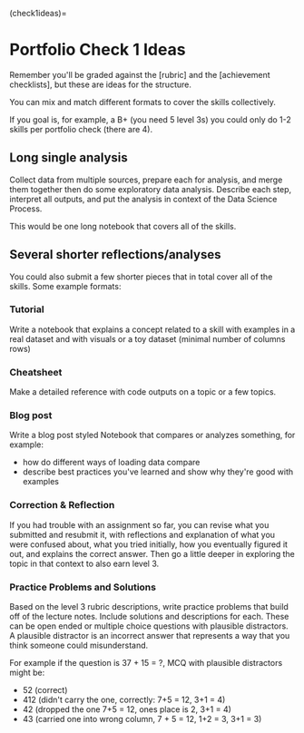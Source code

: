 (check1ideas)=
# Portfolio Check 1 Ideas

Remember you'll be graded against the [rubric] and the [achievement checklists], but these are ideas for the structure.

You can mix and match different formats to cover the skills collectively.  

If you goal is, for example, a B+ (you need 5 level 3s) you could only do 1-2 skills per portfolio check (there are 4).


## Long single analysis

Collect data from multiple sources, prepare each for analysis, and merge them together then do some exploratory data analysis. Describe each step, interpret all outputs, and put the analysis in context of the Data Science Process.

This would be one long notebook that covers all of the skills.

## Several shorter reflections/analyses

You could also submit a few shorter pieces that in total cover
all of the skills. Some example formats:

### Tutorial
Write a notebook that explains a concept related to a skill with examples in a real dataset and with visuals or a toy dataset (minimal number of columns rows)

### Cheatsheet

Make a detailed reference with code outputs on a topic or a few topics.


### Blog post

Write a blog post styled Notebook that compares or analyzes something, for example:
- how do different ways of loading data compare
- describe best practices you've learned and show why they're good with examples


### Correction & Reflection

If you had trouble with an assignment so far, you can revise what you submitted and resubmit it, with reflections and explanation of what you were confused about, what you tried initially, how you eventually figured it out, and explains the correct answer. Then go a little deeper in exploring the topic in that context to also earn level 3.


### Practice Problems and Solutions

Based on the level 3 rubric descriptions, write practice problems that build off of the lecture notes. Include solutions and descriptions for each. These can be open ended or multiple choice questions with plausible distractors.  A plausible distractor is an incorrect answer that represents a way that you think someone could misunderstand.

For example if the question is 37 + 15 = ?, MCQ with plausible distractors might be:
- 52 (correct)
- 412 (didn't carry the one, correctly: 7+5 = 12, 3+1 = 4)
- 42 (dropped the one 7+5 = 12, ones place is 2, 3+1 = 4)
- 43 (carried one into wrong column, 7 + 5 = 12, 1+2 = 3, 3+1 = 3)
